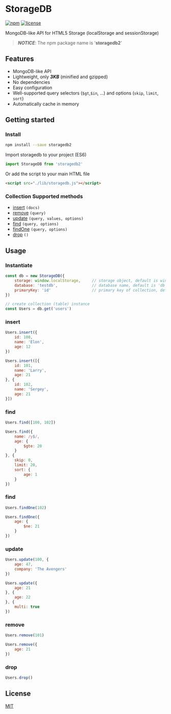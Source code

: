 # StorageDB

[![npm](https://badge.fury.io/js/storagedb2.svg)](https://www.npmjs.com/package/storagedb2)
[![license](https://img.shields.io/npm/l/storagedb2.svg)](https://github.com/instapp/storagedb)

MongoDB-like API for HTML5 Storage (localStorage and sessionStorage)

> ***NOTICE***: The npm package name is '**storagedb2**'

## Features

- MongoDB-like API
- Lightweight, only ***3KB*** (minified and gzipped)
- No dependencies
- Easy configuration
- Well-supported query selectors (`$gt`,`$in`, ...) and options (`skip`, `limit`, `sort`)
- Automatically cache in memory

## Getting started

### Install

```bash
npm install --save storagedb2
```

Import storagedb to your project (ES6)
```js
import StorageDB from 'storagedb2'
```

Or add the script to your main HTML file
```html
<script src="./lib/storagedb.js"></script>
```

### Collection Supported methods

- [insert](#insert) `(docs)`
- [remove](#remove) `(query)`
- [update](#update) `(query, values, options)`
- [find](#find) `(query, options)`
- [findOne](#findOne) `(query, options)`
- [drop](#drop) `()`

## Usage

### Instantiate

```js
const db = new StorageDB({
    storage: window.localStorage,     // storage object, default is window.localStorage. If you want to store data in memory only, you can set it null
    database: 'testdb',               // database name, default is 'db'
    primaryKey: 'id'                  // primary key of collection, default is '_id'
})

// create collection (table) instance
const Users = db.get('users')
```

### insert

```js
Users.insert({
    id: 100,
    name: 'Elon',
    age: 12
})

Users.insert([{
    id: 101,
    name: 'Larry',
    age: 21
}, {
    id: 102,
    name: 'Sergey',
    age: 21
}])
```

### find

```js
Users.find([100, 102])

Users.find({
    name: /y$/,
    age: {
        $gte: 20
    }
}, {
    skip: 0,
    limit: 20,
    sort: {
        age: 1
    }
})
```

### find
```js
Users.findOne(102)

Users.findOne({
    age: {
        $ne: 21
    }
})
```

### update
```js
Users.update(100, {
    age: 47,
    company: 'The Avengers'
})

Users.update({
    age: 21
}, {
    age: 22
}, {
    multi: true
})
```

### remove
```js
Users.remove(101)

Users.remove({
    age: 21
})
```

### drop
```js
Users.drop()
```

## License

[MIT](http://opensource.org/licenses/MIT)
